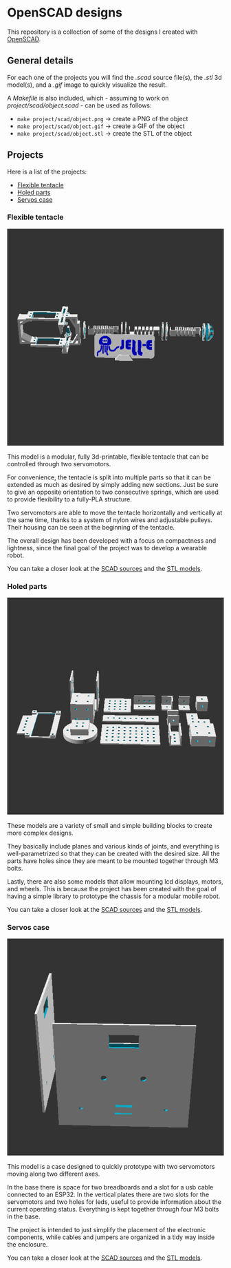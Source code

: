 # OpenSCAD designs

This repository is a collection of some of the designs I created with [OpenSCAD](https://openscad.org).


## General details

For each one of the projects you will find the *.scad* source file(s), the *.stl* 3d model(s),
and a *.gif* image to quickly visualize the result.

A *Makefile* is also included, which - assuming to work on *project/scad/object.scad* - can be used as follows:
- `make project/scad/object.png` -> create a PNG of the object
- `make project/scad/object.gif` -> create a GIF of the object
- `make project/scad/object.stl` -> create the STL of the object


## Projects

Here is a list of the projects:
- [Flexible tentacle](#flexible-tentacle)
- [Holed parts](#holed-parts)
- [Servos case](#servos-case)


### Flexible tentacle

![flexible_tentacle](./flexible_tentacle/img/tentacle_and_logo.gif)

This model is a modular, fully 3d-printable, flexible tentacle that can be controlled through two servomotors.

For convenience, the tentacle is split into multiple parts so that it can be extended as much as desired by
simply adding new sections. Just be sure to give an opposite orientation to two consecutive springs, which are
used to provide flexibility to a fully-PLA structure.

Two servomotors are able to move the tentacle horizontally and vertically at the same time, thanks to a
system of nylon wires and adjustable pulleys. Their housing can be seen at the beginning of the tentacle.

The overall design has been developed with a focus on compactness and lightness, since the final goal of the 
project was to develop a wearable robot.

You can take a closer look at the [SCAD sources](./flexible_tentacle/scad/) and the [STL models](./flexible_tentacle/stl/).


### Holed parts

![holed_parts](./holed_parts/img/holed_parts.gif)

These models are a variety of small and simple building blocks to create more complex designs.

They basically include planes and various kinds of joints, and everything is well-parametrized so that they can
be created with the desired size. All the parts have holes since they are meant to be mounted together through M3 bolts.

Lastly, there are also some models that allow mounting lcd displays, motors, and wheels. This is because the project
has been created with the goal of having a simple library to prototype the chassis for a modular mobile robot.

You can take a closer look at the [SCAD sources](./holed_parts/scad/) and the [STL models](./holed_parts/stl/).


### Servos case

![servos_case](./servos_case/img/servos_case.gif)

This model is a case designed to quickly prototype with two servomotors moving along two different axes.

In the base there is space for two breadboards and a slot for a usb cable connected to an ESP32.
In the vertical plates there are two slots for the servomotors and two holes for leds, useful to provide
information about the current operating status. Everything is kept together through four M3 bolts in the base.

The project is intended to just simplify the placement of the electronic components, while cables and jumpers
are organized in a tidy way inside the enclosure.

You can take a closer look at the [SCAD sources](./servos_case/scad/) and the [STL models](./servos_case/stl/).


